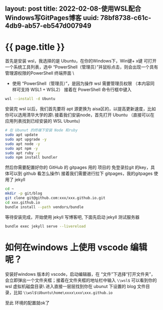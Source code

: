 layout: post
title: 2022-02-08-使用WSL配合Windows写GitPages博客
uuid: 78bf8738-c61c-4db9-ab57-eb547d007949
----

{{ page.title }}
================

首先是安装 wsl，我选择的是 Ubuntu，在你的Windows下，Win键+ x键 可打开一个系统工具列表，选中 “PowerShell（管理员）”并鼠标点击，则会出现一个具有管理源权限的PowerShell 终端界面
\\
 * 使用 “PowerShell（管理员）”，是因为操作 wsl 需要管理员权限 （本内容同样可支持 WSL1 + WSL2）
接着在 PowerShell 命令行框中键入
```bash
wsl --install -d Ubuntu
```
安装完 wsl 以后，我们首先要将 apt 源更换为 aisa区的，以提高更新速度，比如你可以选用清华大学的源\\
接着我们安装node，首先打开 Ubuntu （直接可以在应用列表找到已经安装的 WSL Ubuntu）
```bash
# 在 Ubunut 的终端下安装 Node 和ruby
sudo apt update
sudo apt upgrade -y
sudo apt node -y 
sudo apt npm -y
sudo apt ruby -y
sudo npm install bundler
```

然后你需要配置好你的 GitHub 的 gitpages 用的 项目的 免登录拉git 的key，具体可以到 github 看怎么操作\\
接着我们需要进行拉下  gitpages，我的gitpages 使用了 jekyll
```bash
cd ~ 
mkdir -p git/blog
git clone git@github.com:xxx/xxx.github.io.git
cd xxx.github.io
bundle install --path vendors/bundle
```
等待安装完成，开始使用 jekyll 写博客吧, 下面先启动 jekyll 测试服务器

```bash
bundle exec jekyll serve --livereload
```  
   
# 如何在windows 上使用 vscode 编辑呢？
安装好windows 版本的 vscode，启动编辑器，在 “文件”下选择“打开文件夹”，会立即弹出一个文件夹框；接着在文件夹框的地址栏中输入 ```\\wsl$``` 可以看到你的 wsl 虚拟机磁盘目录\\
进入直接一层层找到你在 ubunut 下设置的 blog 文件目录，比如 ```\\wsl$\Ubuntu\home\xxxx\xxx\xxx.github.io```  

至此 环境的配置就ok了



